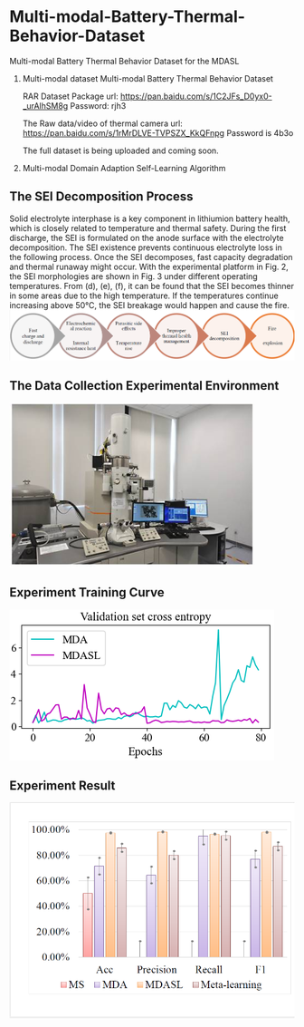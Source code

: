 # Multi-modal-Battery-Thermal-Behavior-Dataset
Multi-modal Battery Thermal Behavior Dataset for the MDASL

1. Multi-modal dataset
Multi-modal Battery Thermal Behavior Dataset

   RAR Dataset Package url: https://pan.baidu.com/s/1C2JFs_D0yx0-_urAlhSM8g 
   Password: rjh3

   The Raw data/video of thermal camera url: https://pan.baidu.com/s/1rMrDLVE-TVPSZX_KkQFnpg
   Password is 4b3o
   
   The full dataset is being uploaded and coming soon.

2. Multi-modal Domain Adaption Self-Learning Algorithm

## The SEI Decomposition Process
Solid electrolyte interphase is a key component in lithiumion battery health, which is closely related to temperature and thermal safety. During the first discharge, the SEI is formulated on the anode surface with the electrolyte decomposition.
The SEI existence prevents continuous electrolyte loss in the following process. Once the SEI decomposes, fast capacity degradation and thermal runaway might occur.
With the experimental platform in Fig. 2, the SEI morphologies are shown in Fig. 3 under different operating temperatures. From (d), (e), (f), it can be found that the SEI becomes thinner in some areas due to the high temperature. If the temperatures continue increasing above 50℃, the SEI breakage would happen and cause the fire.
![image](https://github.com/eeyd/Multi-modal-Battery-Thermal-Behavior-Dataset/blob/main/figure/Figure1.png)

## The Data Collection Experimental Environment
![image](https://github.com/eeyd/Multi-modal-Battery-Thermal-Behavior-Dataset/blob/main/figure/Figure3.png)

## Experiment Training Curve
![image](https://github.com/eeyd/Multi-modal-Battery-Thermal-Behavior-Dataset/blob/main/figure/Figure12.png)


## Experiment Result
![image](https://github.com/eeyd/Multi-modal-Battery-Thermal-Behavior-Dataset/blob/main/figure/Figure10.png)

